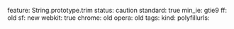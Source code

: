 feature: String.prototype.trim
status: caution
standard: true
min_ie: gtie9
ff: old
sf: new
webkit: true
chrome: old
opera: old
tags:
kind:
polyfillurls:

